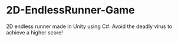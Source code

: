 # 2D-EndlessRunner-Game
2D endless runner made in Unity using C#. Avoid the deadly virus to achieve a higher score!
